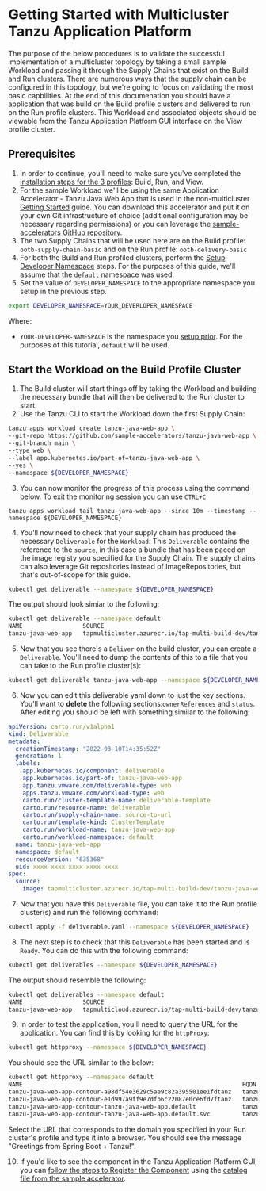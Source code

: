 # Getting Started with Multicluster Tanzu Application Platform 

The purpose of the below procedures is to validate the successful implementation of a multicluster topology by taking a small sample Workload and passing it through the Supply Chains that exist on the Build and Run clusters. There are numerous ways that the supply chain can be configured in this topology, but we're going to focus on validating the most basic capbilities. At the end of this documenation you should have a application that was build on the Build profile clusters and delivered to run on the Run profile clusters. This Workload and associated objects should be viewable from the Tanzu Application Platform GUI interface on the View profile cluster.

## <a id='prerequisites'></a> Prerequisites

1. In order to continue, you'll need to make sure you've completed the [installation steps for the 3 profiles](./installing-multicluster.md): Build, Run, and View. 
2. For the sample Workload we'll be using the same Application Accelerator - Tanzu Java Web App that is used in the non-multicluster [Getting Started](../getting-started.md) guide. You can download this accelerator and put it on your own Git infrastructure of choice (additional configuration may be necessary regarding permissions) or you can leverage the [sample-accelerators GitHub repository](https://github.com/sample-accelerators/tanzu-java-web-app).
3. The two Supply Chains that will be used here are on the Build profile: `ootb-supply-chain-basic` and on the Run profile: `ootb-delivery-basic`
4. For both the Build and Run profiled clusters, perform the [Setup Developer Namespace](../install-components.md#setup) steps. For the purposes of this guide, we'll assume that the `default` namespace was used.
5. Set the value of `DEVELOPER_NAMESPACE` to the appropriate namespace you setup in the previous step.

```bash
export DEVELOPER_NAMESPACE=YOUR_DEVERLOPER_NAMESPACE
```

Where:

- `YOUR-DEVELOPER-NAMESPACE` is the namespace you [setup prior](../install-components.md#setup). For the purposes of this tutorial, `default` will be used.


## <a id='build-cluster'></a> Start the Workload on the Build Profile Cluster

1. The Build cluster will start things off by taking the Workload and building the necessary bundle that will then be delivered to the Run cluster to start.
2. Use the Tanzu CLI to start the Workload down the first Supply Chain:

```bash
tanzu apps workload create tanzu-java-web-app \
--git-repo https://github.com/sample-accelerators/tanzu-java-web-app \
--git-branch main \
--type web \
--label app.kubernetes.io/part-of=tanzu-java-web-app \
--yes \
--namespace ${DEVELOPER_NAMESPACE}
```

3. You can now monitor the progress of this process using the command below. To exit the monitoring session you can use `CTRL+C`

```
tanzu apps workload tail tanzu-java-web-app --since 10m --timestamp --namespace ${DEVELOPER_NAMESPACE}
```


4. You'll now need to check that your supply chain has produced the necessary `Deliverable` for the `Workload`. This `Deliverable` contains the reference to the `source`, in this case a bundle that has been paced on the image registy you specified for the Supply Chain. The supply chains can also leverage Git repositories instead of ImageRepositories, but that's out-of-scope for this guide.

```bash
kubectl get deliverable --namespace ${DEVELOPER_NAMESPACE}
```

The output should look simiar to the following:

```bash
kubectl get deliverable --namespace default
NAME                 SOURCE                                                                                                                DELIVERY   READY   REASON             AGE
tanzu-java-web-app   tapmulticluster.azurecr.io/tap-multi-build-dev/tanzu-java-web-app-default-bundle:xxxx-xxxx-xxxx-xxxx-xxxxx              False   DeliveryNotFound   28h
```

5. Now that you see there's a `Deliver` on the build cluster, you can create a `Deliverable`. You'll need to dump the contents of this to a file that you can take to the Run profile cluster(s):

```bash
kubectl get deliverable tanzu-java-web-app --namespace ${DEVELOPER_NAMESPACE} -oyaml > deliverable.yaml
```


6. Now you can edit this deliverable yaml down to just the key sections. You'll want to **delete** the following sections:`ownerReferences` and `status`. After editing you should be left with something similar to the following:

```yaml
apiVersion: carto.run/v1alpha1
kind: Deliverable
metadata:
  creationTimestamp: "2022-03-10T14:35:52Z"
  generation: 1
  labels:
    app.kubernetes.io/component: deliverable
    app.kubernetes.io/part-of: tanzu-java-web-app
    app.tanzu.vmware.com/deliverable-type: web
    apps.tanzu.vmware.com/workload-type: web
    carto.run/cluster-template-name: deliverable-template
    carto.run/resource-name: deliverable
    carto.run/supply-chain-name: source-to-url
    carto.run/template-kind: ClusterTemplate
    carto.run/workload-name: tanzu-java-web-app
    carto.run/workload-namespace: default
  name: tanzu-java-web-app
  namespace: default
  resourceVersion: "635368"
  uid: xxxx-xxxx-xxxx-xxxx-xxxx
spec:
  source:
    image: tapmulticluster.azurecr.io/tap-multi-build-dev/tanzu-java-web-app-default-bundle:xxxx-xxxx-xxxx-xxxx-xxxx
```

7. Now that you have this `Deliverable` file, you can take it to the Run profile cluster(s) and run the following command:

```bash
kubectl apply -f deliverable.yaml --namespace ${DEVELOPER_NAMESPACE}
```


8. The next step is to check that this `Deliverable` has been started and is `Ready`. You can do this with the following command:

```bash
kubectl get deliverables --namespace ${DEVELOPER_NAMESPACE}
```

The output should resemble the following:

```bash
kubectl get deliverables --namespace default
NAME                 SOURCE                                                                                                                DELIVERY         READY   REASON   AGE
tanzu-java-web-app   tapmulticloud.azurecr.io/tap-multi-build-dev/tanzu-java-web-app-default-bundle:xxxx-xxxx-xxxx-xxxx-1a7beafd6389   delivery-basic   True    Ready    7m2s
```

9. In order to test the application, you'll need to query the URL for the application. You can find this by looking for the `httpProxy`:

```bash
kubectl get httpproxy --namespace ${DEVELOPER_NAMESPACE}
```

You should see the URL similar to the below:

```bash
kubectl get httpproxy --namespace default
NAME                                                              FQDN                                                       TLS SECRET   STATUS   STATUS DESCRIPTION
tanzu-java-web-app-contour-a98df54e3629c5ae9c82a395501ee1fdtanz   tanzu-java-web-app.default.svc.cluster.local                            valid    Valid HTTPProxy
tanzu-java-web-app-contour-e1d997a9ff9e7dfb6c22087e0ce6fd7ftanz   tanzu-java-web-app.default.apps.run.multi.kapplegate.com                valid    Valid HTTPProxy
tanzu-java-web-app-contour-tanzu-java-web-app.default             tanzu-java-web-app.default                                              valid    Valid HTTPProxy
tanzu-java-web-app-contour-tanzu-java-web-app.default.svc         tanzu-java-web-app.default.svc                                          valid    Valid HTTPProxy
```

Select the URL that corresponds to the domain you specified in your Run cluster's profile and type it into a browser. You should see the message "Greetings from Spring Boot + Tanzu!". 

10. If you'd like to see the component in the Tanzu Application Platform GUI, you can [follow the steps to Register the Component](../tap-gui/catalog/catalog-operations.md#register-comp) using the [catalog file from the sample accelerator](https://github.com/sample-accelerators/tanzu-java-web-app/blob/main/catalog/catalog-info.yaml).